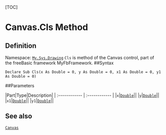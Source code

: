 [TOC]
# Canvas.Cls Method

## Definition
Namespace: [`My.Sys.Drawing`](My.Sys.Drawing.md)
`Cls` is method of the Canvas control, part of the freeBasic framework MyFbFramework.
##Syntax
```freeBasic
Declare Sub Cls(x As Double = 0, y As Double = 0, x1 As Double = 0, y1 As Double = 0)
```

##Parameters

|Part|Type|Description|
| :------------ | :------------ |
|`x`|[`Double`]("https://www.freebasic.net/wiki/KeyPgDouble")||
|`y`|[`Double`]("https://www.freebasic.net/wiki/KeyPgDouble")||
|`x1`|[`Double`]("https://www.freebasic.net/wiki/KeyPgDouble")||
|`y1`|[`Double`]("https://www.freebasic.net/wiki/KeyPgDouble")||
## See also
[`Canvas`](Canvas.md)
